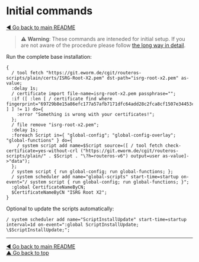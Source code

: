 Initial commands
================

[◀ Go back to main README](README.md)

> ⚠️ **Warning**: These commands are inteneded for initial setup. If you are
> not aware of the procedure please follow
> [the long way in detail](README.md#the-long-way-in-detail).

Run the complete base installation:

    {
      / tool fetch "https://git.eworm.de/cgit/routeros-scripts/plain/certs/ISRG-Root-X2.pem" dst-path="isrg-root-x2.pem" as-value;
      :delay 1s;
      / certificate import file-name=isrg-root-x2.pem passphrase="";
      :if ([ :len [ / certificate find where fingerprint="69729b8e15a86efc177a57afb7171dfc64add28c2fca8cf1507e34453ccb1470" ] ] != 1) do={
        :error "Something is wrong with your certificates!";
      };
      / file remove "isrg-root-x2.pem";
      :delay 1s;
      :foreach Script in={ "global-config"; "global-config-overlay"; "global-functions" } do={
        / system script add name=$Script source=([ / tool fetch check-certificate=yes-without-crl ("https://git.eworm.de/cgit/routeros-scripts/plain/" . $Script . "\?h=routeros-v6") output=user as-value]->"data");
      };
      / system script { run global-config; run global-functions; };
      / system scheduler add name="global-scripts" start-time=startup on-event="/ system script { run global-config; run global-functions; }";
      :global CertificateNameByCN;
      $CertificateNameByCN "ISRG Root X2";
    }

Optional to update the scripts automatically:

    / system scheduler add name="ScriptInstallUpdate" start-time=startup interval=1d on-event=":global ScriptInstallUpdate; \$ScriptInstallUpdate;";

---
[◀ Go back to main README](README.md)  
[▲ Go back to top](#top)
